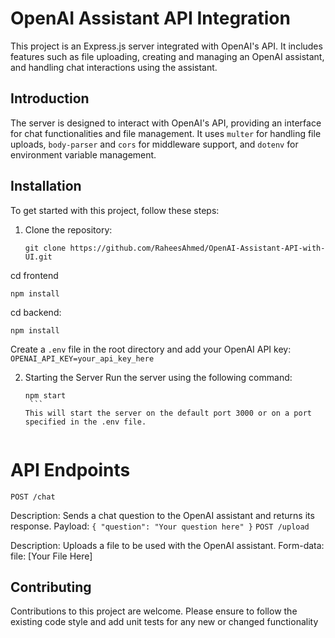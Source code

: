 # OpenAI Assistant API Integration

This project is an Express.js server integrated with OpenAI's API. It includes features such as file uploading, creating and managing an OpenAI assistant, and handling chat interactions using the assistant.

## Introduction

The server is designed to interact with OpenAI's API, providing an interface for chat functionalities and file management. It uses `multer` for handling file uploads, `body-parser` and `cors` for middleware support, and `dotenv` for environment variable management.

## Installation

To get started with this project, follow these steps:

1. Clone the repository:

   ```
   git clone https://github.com/RaheesAhmed/OpenAI-Assistant-API-with-UI.git
   ```
cd frontend

```
npm install
```

cd backend:

```
npm install
```


Create a `.env` file in the root directory and add your OpenAI API key:
` OPENAI_API_KEY=your_api_key_here`

2. Starting the Server
   Run the server using the following command:

   ````
   npm start
    ```
   This will start the server on the default port 3000 or on a port specified in the .env file.


   ````

# API Endpoints

`POST /chat`

Description: Sends a chat question to the OpenAI assistant and returns its response.
Payload: `{ "question": "Your question here" }`
`POST /upload`

Description: Uploads a file to be used with the OpenAI assistant.
Form-data: file: [Your File Here]

## Contributing

Contributions to this project are welcome. Please ensure to follow the existing code style and add unit tests for any new or changed functionality
